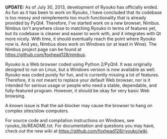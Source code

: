**UPDATE:** As of July 30, 2013, development of Ryouko has officially ended. As fun as it has been to work on Ryouko, I have concluded that its codebase is too messy and reimplements too much functionality that is already provided by PyQt4. Therefore, I've started work on a new browser, Nimbus. Nimbus isn't anywhere close to matching Ryouko in terms of features yet, but its codebase is cleaner and easier to work with, and it integrates with Qt more nicely. With time, it should eventually reach the point where Ryouko now is. And yes, Nimbus does work on Windows (or at least in Wine). The Nimbus project page can be found at https://github.com/foxhead128/nimbus.

Ryouko is a Web browser coded using Python 2/PyQt4. It was originally designed to run on Linux, but a Windows version is now available as well. Ryouko was coded purely for fun, and is currently missing a lot of features. Therefore, it is *not* meant to replace your default Web browser, nor is it intended for serious usage or people who need a stable, dependable, and fully-featured program. However, it should be okay for very basic Web browsing.

A known issue is that the ad-blocker may cause the browser to hang on complex sites/slow computers.

For source code and compilation instructions on Windows, see ryouko_lib/README.txt. For documentation and questions you may have, check out the new wiki at https://github.com/foxhead128/ryouko/wiki.
